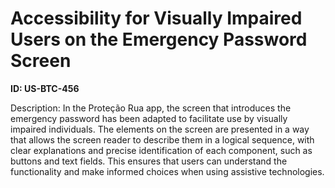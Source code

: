 # Accessibility for Visually Impaired Users on the Emergency Password Screen

**ID: US-BTC-456**

Description: In the Proteção Rua app, the screen that introduces the emergency password has been adapted to facilitate use by visually impaired individuals. The elements on the screen are presented in a way that allows the screen reader to describe them in a logical sequence, with clear explanations and precise identification of each component, such as buttons and text fields. This ensures that users can understand the functionality and make informed choices when using assistive technologies.